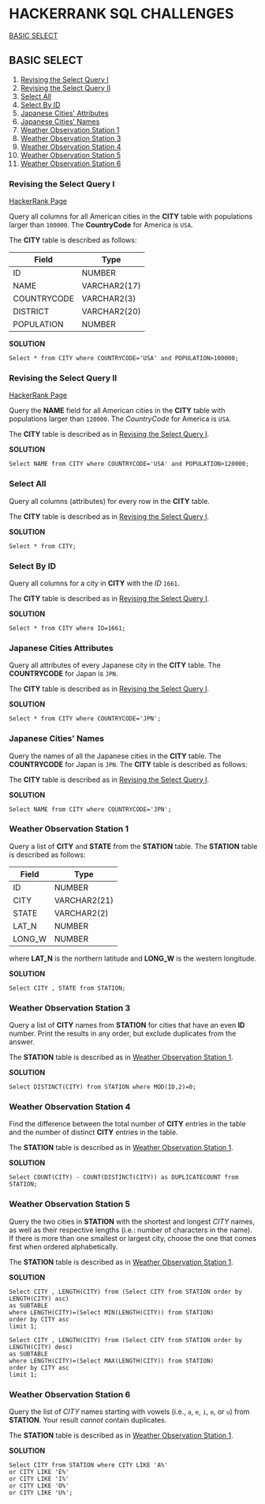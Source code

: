 # HACKERRANK SQL CHALLENGES

[BASIC SELECT](#BASIC-SELECT)

## BASIC SELECT

1. [Revising the Select Query I](###Revising-the-Select-Query-I)
1. [Revising the Select Query II](###Revising-the-Select-Query-II)
1. [Select All](###Select-All)
1. [Select By ID](###Select-By-ID)
1. [Japanese Cities' Attributes](###Japanese-Cities-Attributes)
1. [Japanese Cities' Names](###Japanese-Cities-Names)
1. [Weather Observation Station 1](###Weather-Observation-Station-1)
1. [Weather Observation Station 3](###Weather-Observation-Station-3)
1. [Weather Observation Station 4](###Weather-Observation-Station-4)
1. [Weather Observation Station 5](Weather-Observation-Station-5)
1. [Weather Observation Station 6](###Weather-Observation-Station-6)

### Revising the Select Query I

[HackerRank Page](https://www.hackerrank.com/challenges/revising-the-select-query/)

Query all columns for all American cities in the **CITY** table with populations larger than `100000`. The **CountryCode** for America is `USA`.

The **CITY** table is described as follows:

| Field       | Type         |
| ----------- | ------------ |
| ID          | NUMBER       |
| NAME        | VARCHAR2(17) |
| COUNTRYCODE | VARCHAR2(3)  |
| DISTRICT    | VARCHAR2(20) |
| POPULATION  | NUMBER       |

**SOLUTION**

~~~~
Select * from CITY where COUNTRYCODE='USA' and POPULATION>100000;
~~~~

### Revising the Select Query II

[HackerRank Page](https://www.hackerrank.com/challenges/revising-the-select-query-2/)

Query the **NAME** field for all American cities in the **CITY** table with populations larger than `120000`. The *CountryCode* for America is `USA`.

The **CITY** table is described as in [Revising the Select Query I](###Revising-the-Select-Query-I).

**SOLUTION**

~~~~
Select NAME from CITY where COUNTRYCODE='USA' and POPULATION>120000;
~~~~

### Select All

Query all columns (attributes) for every row in the **CITY** table.

The **CITY** table is described as in [Revising the Select Query I](###Revising-the-Select-Query-I).

**SOLUTION**

~~~~
Select * from CITY;
~~~~

### Select By ID

Query all columns for a city in **CITY** with the *ID* `1661`.

The **CITY** table is described as in [Revising the Select Query I](###Revising-the-Select-Query-I).

**SOLUTION**

~~~~
Select * from CITY where ID=1661;
~~~~

### Japanese Cities Attributes

Query all attributes of every Japanese city in the **CITY** table. The **COUNTRYCODE** for Japan is `JPN`.

The **CITY** table is described as in [Revising the Select Query I](###Revising-the-Select-Query-I).

**SOLUTION**

~~~~
Select * from CITY where COUNTRYCODE='JPN';
~~~~

### Japanese Cities' Names

Query the names of all the Japanese cities in the **CITY** table. The **COUNTRYCODE** for Japan is `JPN`.
The **CITY** table is described as follows:

The **CITY** table is described as in [Revising the Select Query I](###Revising-the-Select-Query-I).

**SOLUTION**

~~~~
Select NAME from CITY where COUNTRYCODE='JPN';
~~~~

### Weather Observation Station 1

Query a list of **CITY** and **STATE** from the **STATION** table.
The **STATION** table is described as follows:

| Field  | Type         |
| ------ | ------------ |
| ID     | NUMBER       |
| CITY   | VARCHAR2(21) |
| STATE  | VARCHAR2(2)  |
| LAT_N  | NUMBER       |
| LONG_W | NUMBER       |

where **LAT_N** is the northern latitude and **LONG_W** is the western longitude.

**SOLUTION**

~~~~
Select CITY , STATE from STATION;
~~~~

### Weather Observation Station 3

Query a list of **CITY** names from **STATION** for cities that have an even **ID** number. Print the results in any order, but exclude duplicates from the answer.

The **STATION** table is described as in [Weather Observation Station 1](###Weather-Observation-Station-1).

**SOLUTION**

~~~~
Select DISTINCT(CITY) from STATION where MOD(ID,2)=0;
~~~~

### Weather Observation Station 4 

Find the difference between the total number of **CITY** entries in the table and the number of distinct **CITY** entries in the table.

The **STATION** table is described as in [Weather Observation Station 1](###Weather-Observation-Station-1).

**SOLUTION**

~~~~
Select COUNT(CITY) - COUNT(DISTINCT(CITY)) as DUPLICATECOUNT from STATION;
~~~~

### Weather Observation Station 5

Query the two cities in **STATION** with the shortest and longest *CITY* names, as well as their respective lengths (i.e.: number of characters in the name). If there is more than one smallest or largest city, choose the one that comes first when ordered alphabetically.

The **STATION** table is described as in [Weather Observation Station 1](###Weather-Observation-Station-1).

**SOLUTION**

~~~~
Select CITY , LENGTH(CITY) from (Select CITY from STATION order by LENGTH(CITY) asc) 
as SUBTABLE 
where LENGTH(CITY)=(Select MIN(LENGTH(CITY)) from STATION) 
order by CITY asc 
limit 1;

Select CITY , LENGTH(CITY) from (Select CITY from STATION order by LENGTH(CITY) desc) 
as SUBTABLE 
where LENGTH(CITY)=(Select MAX(LENGTH(CITY)) from STATION) 
order by CITY asc 
limit 1;
~~~~

### Weather Observation Station 6

Query the list of *CITY* names starting with vowels (i.e., `a`, `e`, `i`, `o`, or `u`) from **STATION**. Your result *cannot* contain duplicates.

The **STATION** table is described as in [Weather Observation Station 1](###Weather-Observation-Station-1).

**SOLUTION**

~~~~
Select CITY from STATION where CITY LIKE 'A%' 
or CITY LIKE 'E%' 
or CITY LIKE 'I%' 
or CITY LIKE 'O%' 
or CITY LIKE 'U%';
~~~~

